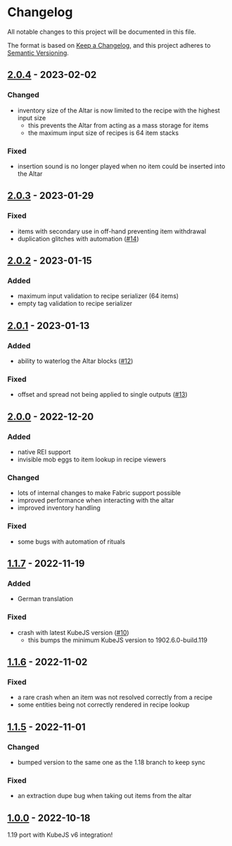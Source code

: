 # Changelog

All notable changes to this project will be documented in this file.

The format is based on [Keep a Changelog],
and this project adheres to [Semantic Versioning].

## [2.0.4] - 2023-02-02

### Changed
- inventory size of the Altar is now limited to the recipe with the highest input size
  - this prevents the Altar from acting as a mass storage for items
  - the maximum input size of recipes is 64 item stacks

### Fixed
- insertion sound is no longer played when no item could be inserted into the Altar

## [2.0.3] - 2023-01-29

### Fixed
- items with secondary use in off-hand preventing item withdrawal
- duplication glitches with automation ([#14])

<!-- Links -->
[#14]: https://github.com/AlmostReliable/summoningrituals/issues/14

## [2.0.2] - 2023-01-15

### Added
- maximum input validation to recipe serializer (64 items)
- empty tag validation to recipe serializer

## [2.0.1] - 2023-01-13

### Added
- ability to waterlog the Altar blocks ([#12])

### Fixed
- offset and spread not being applied to single outputs ([#13])

<!-- Links -->
[#12]: https://github.com/AlmostReliable/summoningrituals/issues/12
[#13]: https://github.com/AlmostReliable/summoningrituals/issues/13

## [2.0.0] - 2022-12-20

### Added
- native REI support
- invisible mob eggs to item lookup in recipe viewers

### Changed
- lots of internal changes to make Fabric support possible
- improved performance when interacting with the altar
- improved inventory handling

### Fixed
- some bugs with automation of rituals

## [1.1.7] - 2022-11-19

### Added
- German translation

### Fixed
- crash with latest KubeJS version ([#10])
  - this bumps the minimum KubeJS version to 1902.6.0-build.119

<!-- Links -->
[#10]: https://github.com/AlmostReliable/summoningrituals/pull/10

## [1.1.6] - 2022-11-02

### Fixed
- a rare crash when an item was not resolved correctly from a recipe
- some entities being not correctly rendered in recipe lookup

## [1.1.5] - 2022-11-01

### Changed
- bumped version to the same one as the 1.18 branch to keep sync

### Fixed
- an extraction dupe bug when taking out items from the altar

## [1.0.0] - 2022-10-18

1.19 port with KubeJS v6 integration!

<!-- Links -->
[keep a changelog]: https://keepachangelog.com/en/1.0.0/
[semantic versioning]: https://semver.org/spec/v2.0.0.html

<!-- Versions -->
[2.0.4]: https://github.com/AlmostReliable/summoningrituals/releases/tag/v1.19-forge-2.0.4
[2.0.3]: https://github.com/AlmostReliable/summoningrituals/releases/tag/v1.19-forge-2.0.3
[2.0.2]: https://github.com/AlmostReliable/summoningrituals/releases/tag/v1.19-forge-2.0.2
[2.0.1]: https://github.com/AlmostReliable/summoningrituals/releases/tag/v1.19-forge-2.0.1
[2.0.0]: https://github.com/AlmostReliable/summoningrituals/releases/tag/v1.19-forge-2.0.0
[1.1.7]: https://github.com/AlmostReliable/summoningrituals/releases/tag/v1.19-1.1.7
[1.1.6]: https://github.com/AlmostReliable/summoningrituals/releases/tag/v1.19-1.1.6
[1.1.5]: https://github.com/AlmostReliable/summoningrituals/releases/tag/v1.19-1.1.5
[1.0.0]: https://github.com/AlmostReliable/summoningrituals/releases/tag/v1.19-1.0.0
